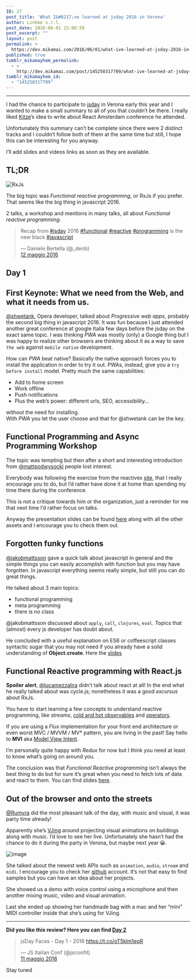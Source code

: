 ```yaml
---
ID: 27
post_title: 'What I&#8217;ve learned at jsday 2016 in Verona'
author: Linkme s.r.l.
post_date: 2016-06-01 15:00:59
post_excerpt: ""
layout: post
permalink: >
  https://dev.mikamai.com/2016/06/01/what-ive-learned-at-jsday-2016-in-verona/
published: true
tumblr_mikamayhem_permalink:
  - >
    http://dev.mikamai.com/post/145258317709/what-ive-learned-at-jsday-2016-in-verona
tumblr_mikamayhem_id:
  - "145258317709"
---
```

<hr><p>I had the chance to participate to <a href="http://2016.jsday.it/">jsday</a> in Verona early this year and I wanted to make a small summary to all of you that couldn’t be there. I really liked <a href="https://medium.com/@kitze/lessons-learned-at-react-amsterdam-51f2006c4a59#.leg4e0mjn">Kitze</a>’s idea to write about React Amsterdam conference he attended.</p>

<p>Unfortunately this summary can’t be complete since there were 2 distinct tracks and I couldn’t follow both of them at the same time but still, I hope this can be interesting for you anyway.</p>

<p>I’ll add slides and videos links as soon as they are available.</p>

<h2>TL;DR</h2>

<p><img src="https://avatars3.githubusercontent.com/u/984368?v=3&amp;s=200" alt="RxJs" /></p>

<p>The big topic was <em>Functional reactive programming</em>, or RxJs if you prefer.
That seems like the big thing in javascript 2016.</p>

<p>2 talks, a workshop and mentions in many talks, all about <em>Functional reactive programming</em>.</p>

<blockquote class="twitter-tweet"><p lang="en" dir="ltr">Recap from <a href="https://twitter.com/hashtag/jsday?src=hash">#jsday</a> 2016 <a href="https://twitter.com/hashtag/functional?src=hash">#functional</a> <a href="https://twitter.com/hashtag/reactive?src=hash">#reactive</a> <a href="https://twitter.com/hashtag/programming?src=hash">#programming</a> is the new black <a href="https://twitter.com/hashtag/javascript?src=hash">#javascript</a></p><div>— Daniele Bertella (@_denb) </div><a href="https://twitter.com/_denb/status/730801587493437440">12 maggio 2016</a></blockquote>

<h2>Day 1</h2>

<h2>First Keynote: What we need from the Web, and what it needs from us.</h2>

<p><a href="https://twitter.com/shwetank">@shwetank</a>, Opera developer, talked about <em>Progressive web apps</em>, probably the second big thing in javascript 2016. It was fun because I just attended another great conference at google Italia few days before the jsday on the exact same topic. I was thinking <em>PWA</em> was mostly (only) a Google thing but I was happy to realize other browsers are thinking about it as a way to save <code>the web</code> against <code>mobile native</code> development.</p>

<p>How can <em>PWA</em> beat native?
Basically the native approach forces you to install the application in order to try it out. PWAs, instead, give you a <code>try before install</code> model. 
Pretty much the same capabilities:</p>

<ul><li>Add to home screen</li>
<li>Work offline</li>
<li>Push notifications</li>
<li>Plus the web’s power: different urls, SEO, accessibility…</li>
</ul><p>without the need for installing.<br />
With <em>PWA</em> you let the user choose and that for @shwetank can be the key.</p>

<h2>Functional Programming and Async Programming Workshop</h2>

<p>The topic was tempting but then after a short and interesting introduction from <a href="https://twitter.com/mattpodwysocki">@mattpodwysocki</a> people lost interest.</p>

<p>Everybody was following the exercise from the reactivex <a href="http://reactivex.io/learnrx/">site</a>, that I really encourage you to do, but I’d rather have done it at home than spending my time there during the conference.</p>

<p>This is not a critique towards him or the organization, just a reminder for me that next time I&rsquo;d rather focus on talks.</p>

<p>Anyway the presentation slides can be found <a href="https://github.com/mattpodwysocki/jsday-workshop-2016">here</a> along with all the other assets and I encourage you to check them out.</p>

<h2>Forgotten funky functions</h2>

<p><a href="https://twitter.com/jakobmattsson">@jakobmattsson</a> gave a quick talk about javascript in general and the simple things you can easily accomplish with function but you may have forgotten. In javascript everything seems really simple, but still you can do great things.</p>

<p>He talked about 3 main topics:</p>

<ul><li>functional programming</li>
<li>meta programming</li>
<li>there is no class</li>
</ul><p>@jakobmattsson discussed about <code>apply</code>, <code>call</code>, <code>clojures</code>, <code>eval</code>. Topics that (almost) every js developer has doubt about.</p>

<p>He concluded with a useful explanation on ES6 or coffeescript classes syntactic sugar that you may not need if you already have a solid understanding of <strong>Object.create</strong>. Here the <a href="https://speakerdeck.com/jakobmattsson/forgotten-funky-functions-1">slides</a></p>

<h2>Functional Reactive programming with React.js</h2>

<p><strong>Spoiler alert</strong>, <a href="https://twitter.com/lucamezzalira">@lucamezzalira</a> didn’t talk about react at all! In the end what he really talked about was cycle.js; nonetheless it was a good <em>excursus</em> about RxJs.</p>

<p>You have to start learning a few concepts to understand reactive programming, like <em>streams</em>, <a href="http://reactivex.io/documentation/observable.html">cold and hot observables</a> and <a href="http://reactivex.io/documentation/operators.html">operators</a>.</p>

<p>If you are using a <em>Flux</em> implementation for your front end architecture or even worst MVC / MVVM / MV* pattern, you are living in the past! Say hello to <strong>MVI</strong> aka <a href="http://thenewstack.io/developers-need-know-mvi-model-view-intent/">Model View Intent</a>.</p>

<p>I’m personally quite happy with <em>Redux</em> for now but I think you need at least to know what’s going on around you.</p>

<p>The conclusion was that <em>Functional Reactive programming</em> isn’t always the best thing to do but for sure it’s great when you need to fetch lots of data and react to them.
You can find slides <a href="http://www.slideshare.net/flashplatform/reactive-programming-with-cyclejs">here</a>.</p>

<h2>Out of the browser and onto the streets</h2>

<p><a href="https://twitter.com/Rumyra">@Rumyra</a> did the most pleasant talk of the day, with music and visual, it was party time already!</p>

<p>Apparently she’s <a href="https://github.com/Rumyra/VJing">VJing</a> around projecting visual animations on buildings along with music. I’d love to see her live. Unfortunately she hasn’t had the chance to do it during the party in Verona, but maybe next year 😀.</p>

<p><img src="http://68.media.tumblr.com/7a1d1e8c4b7aefaec59eddd5337b9fe8/tumblr_inline_o7u69h3sWB1un6tid_540.jpg" alt="image" /></p>

<p>She talked about the newest web APIs such as <code>animation</code>, <code>audio</code>, <code>stream</code> and <code>midi</code>. I encourage you to check her <a href="https://github.com/Rumyra">github</a> account. It’s not that easy to find samples but you can have an idea about her projects.</p>

<p>She showed us a demo with voice control using a microphone and then another mixing music, video and visual animation.</p>

<p>Last she ended up showing her handmade bag with a mac and her “mini” MIDI controller inside that she’s using for VJing.</p>

<hr><p><strong>Did you like this review? Here you can find <a href="http://dev.mikamai.com/post/145964907404/what-ive-learned-at-jsday-2016-in-verona-day-2">Day 2</a></strong></p>

<blockquote class="twitter-tweet"><p lang="en" dir="ltr">jsDay Faces - Day 1 - 2016 <a href="https://t.co/oT5klm1epR">https://t.co/oT5klm1epR</a></p><div>— JS Italian Conf (@jsconfit) </div><a href="https://twitter.com/jsconfit/status/730457541453484033">11 maggio 2016</a></blockquote>

<p>Stay tuned</p>